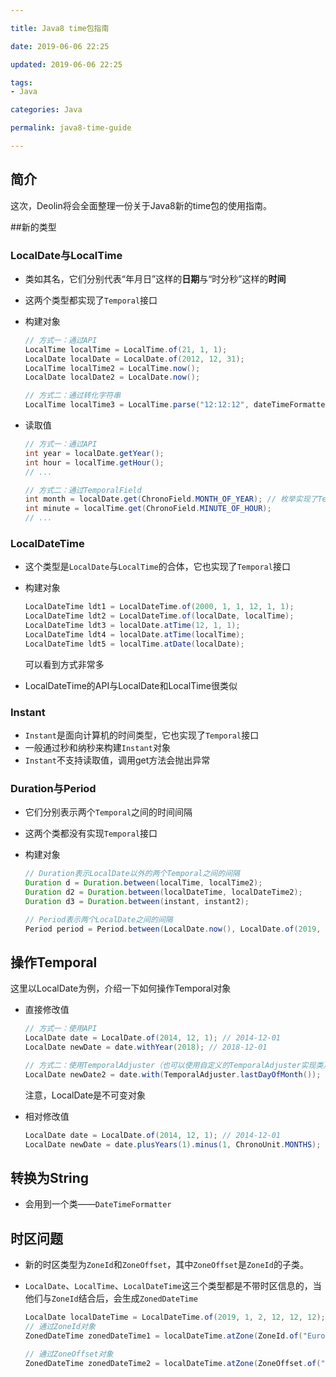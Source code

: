 ```yaml
---

title: Java8 time包指南

date: 2019-06-06 22:25

updated: 2019-06-06 22:25

tags:
- Java

categories: Java

permalink: java8-time-guide

---
```


## 简介

这次，Deolin将会全面整理一份关于Java8新的time包的使用指南。



##新的类型

### LocalDate与LocalTime

- 类如其名，它们分别代表“年月日”这样的**日期**与“时分秒”这样的**时间**
- 这两个类型都实现了`Temporal`接口

- 构建对象

  ~~~java
  // 方式一：通过API
  LocalTime localTime = LocalTime.of(21, 1, 1);
  LocalDate localDate = LocalDate.of(2012, 12, 31);
  LocalTime localTime2 = LocalTime.now();
  LocalDate localDate2 = LocalDate.now();
  
  // 方式二：通过转化字符串
  LocalTime localTime3 = LocalTime.parse("12:12:12", dateTimeFormatter);
  ~~~

- 读取值

  ~~~java
  // 方式一：通过API
  int year = localDate.getYear();
  int hour = localTime.getHour();
  // ...
  
  // 方式二：通过TemporalField
  int month = localDate.get(ChronoField.MONTH_OF_YEAR); // 枚举实现了TemporalField
  int minute = localTime.get(ChronoField.MINUTE_OF_HOUR);
  // ...
  ~~~



### LocalDateTime

- 这个类型是`LocalDate`与`LocalTime`的合体，它也实现了`Temporal`接口

- 构建对象

  ~~~java
  LocalDateTime ldt1 = LocalDateTime.of(2000, 1, 1, 12, 1, 1);
  LocalDateTime ldt2 = LocalDateTime.of(localDate, localTime);
  LocalDateTime ldt3 = localDate.atTime(12, 1, 1);
  LocalDateTime ldt4 = localDate.atTime(localTime);
  LocalDateTime ldt5 = localTime.atDate(localDate); 
  ~~~

  可以看到方式非常多

- LocalDateTime的API与LocalDate和LocalTime很类似



### Instant

- `Instant`是面向计算机的时间类型，它也实现了`Temporal`接口
- 一般通过秒和纳秒来构建`Instant`对象
- `Instant`不支持读取值，调用get方法会抛出异常



### Duration与Period

- 它们分别表示两个`Temporal`之间的时间间隔
- 这两个类都没有实现`Temporal`接口

- 构建对象

  ~~~java
  // Duration表示LocalDate以外的两个Temporal之间的间隔
  Duration d = Duration.between(localTime, localTime2);
  Duration d2 = Duration.between(localDateTime, localDateTime2);
  Duration d3 = Duration.between(instant, instant2);
  
  // Period表示两个LocalDate之间的间隔
  Period period = Period.between(LocalDate.now(), LocalDate.of(2019, 12, 31));
  ~~~

  

## 操作Temporal

这里以LocalDate为例，介绍一下如何操作Temporal对象

- 直接修改值

  ~~~java
  // 方式一：使用API
  LocalDate date = LocalDate.of(2014, 12, 1); // 2014-12-01
  LocalDate newDate = date.withYear(2018); // 2018-12-01
  
  // 方式二：使用TemporalAdjuster（也可以使用自定义的TemporalAdjuster实现类）
  LocalDate newDate2 = date.with(TemporalAdjuster.lastDayOfMonth()); // 2014-12-31
  ~~~

  注意，LocalDate是不可变对象

- 相对修改值

  ~~~java
  LocalDate date = LocalDate.of(2014, 12, 1); // 2014-12-01
  LocalDate newDate = date.plusYears(1).minus(1, ChronoUnit.MONTHS); // 2015-11-01
  ~~~



## 转换为String

- 会用到一个类——`DateTimeFormatter`



## 时区问题

- 新的时区类型为`ZoneId`和`ZoneOffset`，其中`ZoneOffset`是`ZoneId`的子类。

- `LocalDate`、`LocalTime`、`LocalDateTime`这三个类型都是不带时区信息的，当他们与`ZoneId`结合后，会生成`ZonedDateTime`

  ~~~java
  LocalDate localDateTime = LocalDateTime.of(2019, 1, 2, 12, 12, 12);
  // 通过ZoneId对象
  ZonedDateTime zonedDateTime1 = localDateTime.atZone(ZoneId.of("Europe/Rome"));
  
  // 通过ZoneOffset对象
  ZonedDateTime zonedDateTime2 = localDateTime.atZone(ZoneOffset.of("-05:00"));
  
  ~~~